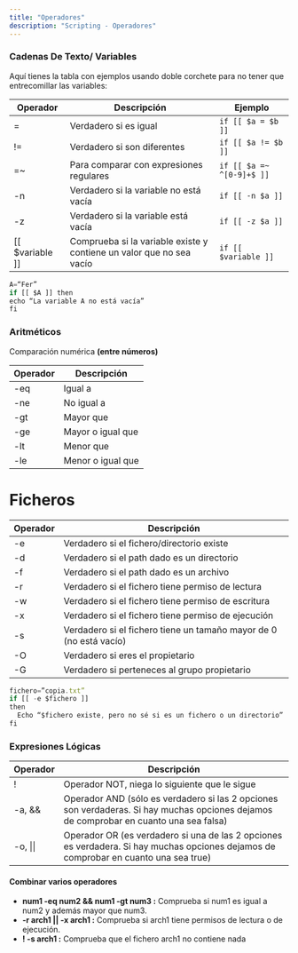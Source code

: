 ```yaml
---
title: "Operadores"
description: "Scripting - Operadores"
---
```


### Cadenas De Texto/ Variables

Aquí tienes la tabla con ejemplos usando doble corchete para no tener que entrecomillar las variables:

| **Operador**     | **Descripción**                                                                                      | **Ejemplo**                                      |
|------------------|------------------------------------------------------------------------------------------------------|--------------------------------------------------|
| =                | Verdadero si es igual                                                                                | `if [[ $a = $b ]]`                               |
| !=               | Verdadero si son diferentes                                                                          | `if [[ $a != $b ]]`                              |
| =~               | Para comparar con expresiones regulares                                                              | `if [[ $a =~ ^[0-9]+$ ]]`                        |
| -n               | Verdadero si la variable no está vacía                                                               | `if [[ -n $a ]]`                                 |
| -z               | Verdadero si la variable está vacía                                                                  | `if [[ -z $a ]]`                                 |
| [[ $variable ]]  | Comprueba si la variable existe y contiene un valor que no sea vacío                                 | `if [[ $variable ]]`                             |


```js
A=“Fer”
if [[ $A ]] then
echo “La variable A no está vacía”
fi
```

### Aritméticos

Comparación numérica **(entre números)**

| **Operador** | **Descripción**           |
|--------------|---------------------------|
| -eq          | Igual a                   |
| -ne          | No igual a                |
| -gt          | Mayor que                 |
| -ge          | Mayor o igual que         |
| -lt          | Menor que                 |
| -le          | Menor o igual que         |

# Ficheros

| **Operador** | **Descripción**                                      |
|--------------|------------------------------------------------------|
| -e           | Verdadero si el fichero/directorio existe            |
| -d           | Verdadero si el path dado es un directorio           |
| -f           | Verdadero si el path dado es un archivo              |
| -r           | Verdadero si el fichero tiene permiso de lectura     |
| -w           | Verdadero si el fichero tiene permiso de escritura   |
| -x           | Verdadero si el fichero tiene permiso de ejecución   |
| -s           | Verdadero si el fichero tiene un tamaño mayor de 0 (no está vacío) |
| -O           | Verdadero si eres el propietario                     |
| -G           | Verdadero si perteneces al grupo propietario         |

```js
fichero=”copia.txt”
if [[ -e $fichero ]]
then
  Echo “$fichero existe, pero no sé si es un fichero o un directorio” 
fi
```

### Expresiones Lógicas

| **Operador** | **Descripción**                                                                                      |
|--------------|------------------------------------------------------------------------------------------------------|
| !            | Operador NOT, niega lo siguiente que le sigue                                                        |
| -a, &&       | Operador AND (sólo es verdadero si las 2 opciones son verdaderas. Si hay muchas opciones dejamos de comprobar en cuanto una sea falsa) |
| -o, \|\|     | Operador OR (es verdadero si una de las 2 opciones es verdadera. Si hay muchas opciones dejamos de comprobar en cuanto una sea true) |


#### Combinar varios operadores
- **num1 -eq num2 && num1 -gt num3 :** Comprueba si num1 es igual a num2 y además mayor que num3.
- **-r arch1 || -x arch1 :** Comprueba si arch1 tiene permisos de lectura o de ejecución. 
- **! -s arch1 :** Comprueba que el fichero arch1 no contiene nada

